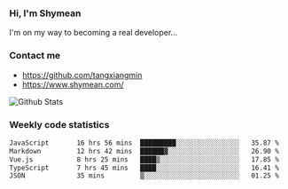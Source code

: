 ### Hi, I'm Shymean

I'm on my way to becoming a real developer...

### Contact me

- <https://github.com/tangxiangmin>
- <https://www.shymean.com/>

![Github Stats](https://github-readme-stats.vercel.app/api?username=tangxiangmin&show_icons=true&theme=dark)


###  Weekly code statistics

<!--START_SECTION:waka-->

```txt
JavaScript       16 hrs 56 mins  █████████░░░░░░░░░░░░░░░░   35.87 %
Markdown         12 hrs 42 mins  ██████▓░░░░░░░░░░░░░░░░░░   26.90 %
Vue.js           8 hrs 25 mins   ████▒░░░░░░░░░░░░░░░░░░░░   17.85 %
TypeScript       7 hrs 45 mins   ████░░░░░░░░░░░░░░░░░░░░░   16.41 %
JSON             35 mins         ▒░░░░░░░░░░░░░░░░░░░░░░░░   01.25 %
```

<!--END_SECTION:waka-->